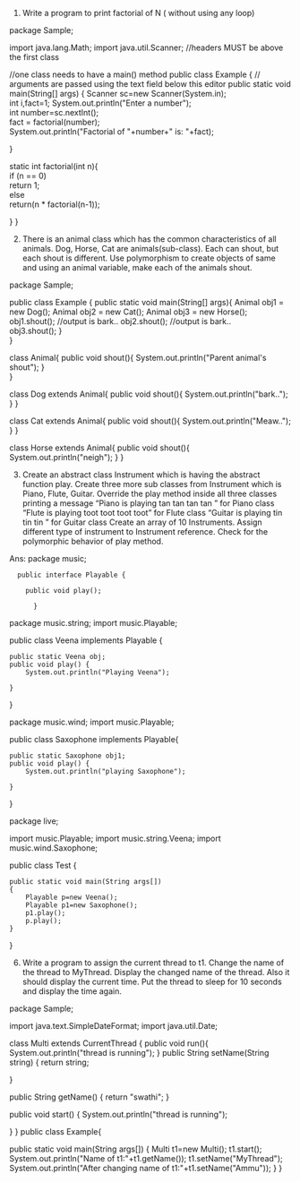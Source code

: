 1.	Write a program to print factorial of N ( without using any loop)


package Sample;

import java.lang.Math;
import java.util.Scanner; 
//headers MUST be above the first class

//one class needs to have a main() method
public class Example
{
// arguments are passed using the text field below this editor
public static void main(String[] args)
{
Scanner sc=new Scanner(System.in);  	
 int i,fact=1; 
 System.out.println("Enter a number");  
int number=sc.nextInt();      
fact = factorial(number);   
System.out.println("Factorial of "+number+" is: "+fact);    

}

static int factorial(int n){    
 if (n == 0)    
return 1;    
else    
return(n * factorial(n-1));    

}
}


2.	There is an animal class which has the common characteristics of all animals. Dog, Horse, Cat are animals(sub-class). Each can shout, but each shout is different. Use polymorphism to create objects of same and using an animal variable, make each of the animals shout.

package Sample;

public class Example {
    public static void main(String[] args){
        Animal obj1 = new Dog();
        Animal obj2 = new Cat();
        Animal obj3 = new Horse();
        obj1.shout(); //output is bark..
        obj2.shout(); //output is bark..  
         obj3.shout();
    }   
}

class Animal{
    public void shout(){
        System.out.println("Parent animal's shout");
    }       
}

class Dog extends Animal{
    public void shout(){
        System.out.println("bark..");
    }
}

class Cat extends Animal{
    public void shout(){
        System.out.println("Meaw..");
    }
}

class Horse extends Animal{
    public void shout(){
        System.out.println("neigh");
    }
}


3.	Create an abstract class Instrument which is having the abstract function play.  Create three more sub classes from Instrument which is Piano, Flute, Guitar. Override the play method inside all three classes printing a message 
             “Piano is playing  tan tan tan tan  ”  for Piano class
              “Flute is playing  toot toot toot toot”  for Flute class
              “Guitar is playing  tin  tin  tin ”  for Guitar class 
      Create an array of 10 Instruments.
      Assign different type of instrument to Instrument reference.
     Check for the polymorphic behavior of  play method.


Ans: package music;

      public interface Playable {
	
     	public void play();
		
          }
          
 package music.string;
import music.Playable;

public class Veena implements Playable
{

	public static Veena obj;
	public void play() {
		System.out.println("Playing Veena");
		
	}
}

package music.wind;
import music.Playable;

public class Saxophone implements Playable{

	public static Saxophone obj1;
	public void play() {
		System.out.println("playing Saxophone");
		
	}
}

package live;

import music.Playable;
import music.string.Veena;
import music.wind.Saxophone;

public class Test {

	
	public static void main(String args[])
	{
		Playable p=new Veena();	
		Playable p1=new Saxophone();	
		p1.play();
		p.play();
	}
}


6.	Write  a  program  to  assign  the  current  thread  to  t1.  Change  the  name  of  the  thread  to  MyThread.  Display  the  changed  name  of  the  thread.  Also  it  should  display  the  current  time.  Put  the  thread  to  sleep  for  10  seconds  and  display  the  time  again.


package Sample;

import java.text.SimpleDateFormat;
import java.util.Date;


class Multi extends CurrentThread
{
	public void run(){
		System.out.println("thread is running");
}
public String setName(String string) {
	return string;
	
}

public String getName() {
    return "swathi";
}

public void start() {
	System.out.println("thread is running");
	
}
}
public class Example{
	
public static void main(String args[])
{
Multi t1=new Multi();
t1.start();
System.out.println("Name of t1:"+t1.getName());
t1.setName("MyThread");
System.out.println("After changing name of t1:"+t1.setName("Ammu"));
}
} 




